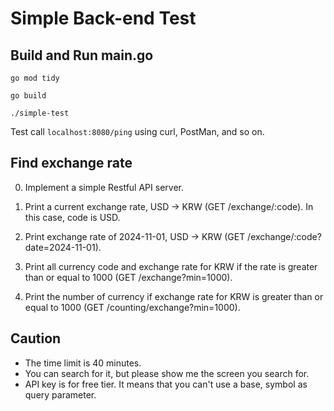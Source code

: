# Simple Back-end Test

## Build and Run main.go

```
go mod tidy

go build

./simple-test
```

Test call `localhost:8080/ping` using curl, PostMan, and so on.

## Find exchange rate

0. Implement a simple Restful API server.


1. Print a current exchange rate, USD -> KRW (GET /exchange/:code).
   In this case, code is USD.


2. Print exchange rate of 2024-11-01, USD -> KRW (GET /exchange/:code?date=2024-11-01).


3. Print all currency code and exchange rate for KRW if the rate is greater than or equal to 1000 (GET /exchange?min=1000).


4. Print the number of currency if exchange rate for KRW is greater than or equal to 1000 (GET /counting/exchange?min=1000).

## Caution
- The time limit is 40 minutes.
- You can search for it, but please show me the screen you search for.
- API key is for free tier. It means that you can't use a base, symbol as query parameter.
